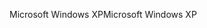 <span data-ttu-id="62e1d-101">Microsoft Windows XP</span><span class="sxs-lookup"><span data-stu-id="62e1d-101">Microsoft Windows XP</span></span>